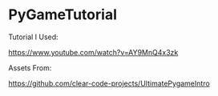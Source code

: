 # PyGameTutorial

Tutorial I Used:

https://www.youtube.com/watch?v=AY9MnQ4x3zk

Assets From:

https://github.com/clear-code-projects/UltimatePygameIntro
